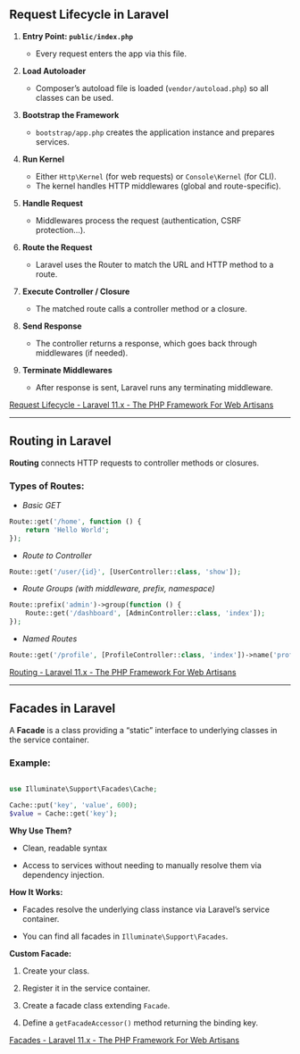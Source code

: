 ## Request Lifecycle in Laravel

1. **Entry Point: `public/index.php`**
   - Every request enters the app via this file.

2. **Load Autoloader**
   - Composer’s autoload file is loaded (`vendor/autoload.php`) so all classes can be used.

3. **Bootstrap the Framework**
   - `bootstrap/app.php` creates the application instance and prepares services.

4. **Run Kernel**
   - Either `Http\Kernel` (for web requests) or `Console\Kernel` (for CLI).
   - The kernel handles HTTP middlewares (global and route-specific).

5. **Handle Request**
   - Middlewares process the request (authentication, CSRF protection…).

6. **Route the Request**
   - Laravel uses the Router to match the URL and HTTP method to a route.

7. **Execute Controller / Closure**
   - The matched route calls a controller method or a closure.

8. **Send Response**
   - The controller returns a response, which goes back through middlewares (if needed).

9. **Terminate Middlewares**
   - After response is sent, Laravel runs any terminating middleware.

[Request Lifecycle - Laravel 11.x - The PHP Framework For Web Artisans](https://laravel.com/docs/11.x/lifecycle)

---

## Routing in Laravel

**Routing** connects HTTP requests to controller methods or closures.

### Types of Routes:

- *Basic GET*
```php
Route::get('/home', function () {
    return 'Hello World';
});
```

- *Route to Controller*

```php
Route::get('/user/{id}', [UserController::class, 'show']);
```

- *Route Groups (with middleware, prefix, namespace)*

```php
Route::prefix('admin')->group(function () {
    Route::get('/dashboard', [AdminController::class, 'index']);
});

```

-  *Named Routes*

```php
Route::get('/profile', [ProfileController::class, 'index'])->name('profile');
```

[Routing - Laravel 11.x - The PHP Framework For Web Artisans](https://laravel.com/docs/11.x/routing)


---

## Facades in Laravel

A **Facade** is a class providing a “static” interface to underlying classes in the service container.

### Example:

```php

use Illuminate\Support\Facades\Cache;

Cache::put('key', 'value', 600);
$value = Cache::get('key');
```

**Why Use Them?**

- Clean, readable syntax
    
- Access to services without needing to manually resolve them via dependency injection.
    

**How It Works:**

- Facades resolve the underlying class instance via Laravel’s service container.
    
- You can find all facades in `Illuminate\Support\Facades`.
    

**Custom Facade:**

1. Create your class.
    
2. Register it in the service container.
    
3. Create a facade class extending `Facade`.
    
4. Define a `getFacadeAccessor()` method returning the binding key.

[Facades - Laravel 11.x - The PHP Framework For Web Artisans](https://laravel.com/docs/11.x/facades)
